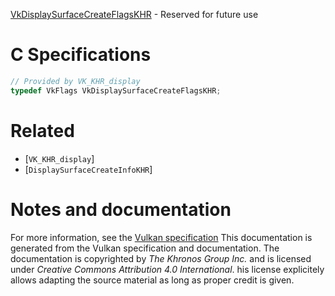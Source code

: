 [VkDisplaySurfaceCreateFlagsKHR](https://www.khronos.org/registry/vulkan/specs/1.3-extensions/man/html/VkDisplaySurfaceCreateFlagsKHR.html) - Reserved for future use

# C Specifications
```c
// Provided by VK_KHR_display
typedef VkFlags VkDisplaySurfaceCreateFlagsKHR;
```

# Related
- [`VK_KHR_display`]
- [`DisplaySurfaceCreateInfoKHR`]

# Notes and documentation
For more information, see the [Vulkan specification](https://www.khronos.org/registry/vulkan/specs/1.3-extensions/html/vkspec.html)
This documentation is generated from the Vulkan specification and documentation.
The documentation is copyrighted by *The Khronos Group Inc.* and is licensed under *Creative Commons Attribution 4.0 International*.
his license explicitely allows adapting the source material as long as proper credit is given.
        